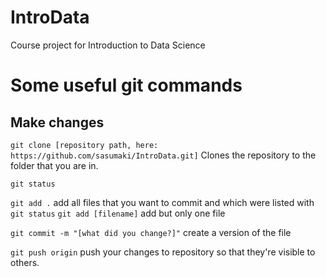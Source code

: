 # IntroData
Course project for Introduction to Data Science

# Some useful git commands
## Make changes
`git clone [repository path, here: https://github.com/sasumaki/IntroData.git]` Clones the repository to the folder that you are in.

`git status`

`git add .` add all files that you want to commit and which were listed with `git status`
`git add [filename]` add but only one file

`git commit -m "[what did you change?]"` create a version of the file

`git push origin` push your changes to repository so that they're visible to others.

